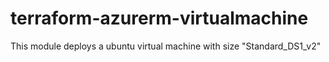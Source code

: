 # terraform-azurerm-virtualmachine

This module deploys a ubuntu virtual machine with size "Standard_DS1_v2"
